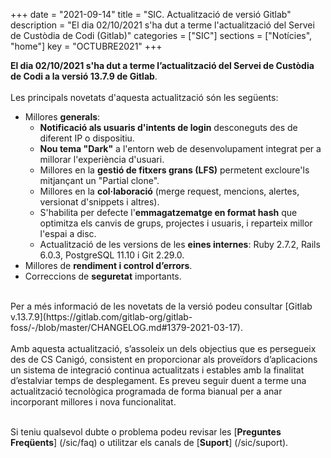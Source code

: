 +++
date        = "2021-09-14"
title       = "SIC. Actualització de versió Gitlab"
description = "El dia 02/10/2021 s'ha dut a terme l'actualització del Servei de Custòdia de Codi (Gitlab)"
categories  = ["SIC"]
sections    = ["Notícies", "home"]
key         = "OCTUBRE2021"
+++

**El dia 02/10/2021 s'ha dut a terme l’actualització del Servei de Custòdia de Codi a la versió 13.7.9 de Gitlab**.
<br>
<br>
Les principals novetats d'aquesta actualització són les següents:
<br>

* Millores **generals**:
    * **Notificació als usuaris d'intents de login** desconeguts des de diferent IP o dispositiu.
    * **Nou tema "Dark"** a l'entorn web de desenvolupament integrat per a millorar l'experiència d'usuari.
	* Millores en la **gestió de fitxers grans (LFS)** permetent excloure'ls mitjançant un "Partial clone".
	* Millores en la **col·laboració** (merge request, mencions, alertes, versionat d'snippets i altres).
	* S'habilita per defecte l'**emmagatzematge en format hash** que optimitza els canvis de grups, projectes i usuaris, i reparteix millor l'espai a disc.
    * Actualització de les versions de les **eines internes**: Ruby 2.7.2, Rails 6.0.3, PostgreSQL 11.10 i Git 2.29.0.
* Millores de **rendiment i control d’errors**.
* Correccions de **seguretat** importants.

<br>
Per a més informació de les novetats de la versió podeu consultar [Gitlab v.13.7.9](https://gitlab.com/gitlab-org/gitlab-foss/-/blob/master/CHANGELOG.md#1379-2021-03-17).
<br>
<br>
Amb aquesta actualització, s’assoleix un dels objectius que es persegueix des de CS Canigó, consistent en proporcionar als
proveïdors d’aplicacions un sistema de integració continua actualitzats i estables amb la finalitat d’estalviar temps de desplegament.
Es preveu seguir duent a terme una actualització tecnològica programada de forma bianual per a anar incorporant
millores i nova funcionalitat.
<br>
<br>

Si teniu qualsevol dubte o problema podeu revisar les [**Preguntes Freqüents**] (/sic/faq) o utilitzar els canals de [**Suport**] (/sic/suport).